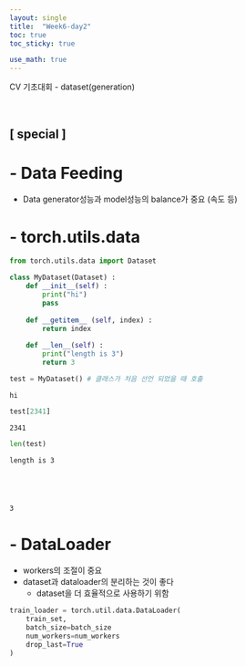```yaml
---
layout: single
title:  "Week6-day2"
toc: true
toc_sticky: true

use_math: true
---
```


CV 기초대회 - dataset(generation)

<br>

## [ special ]


# - Data Feeding
- Data generator성능과 model성능의 balance가 중요 (속도 등)

# - torch.utils.data


```python
from torch.utils.data import Dataset

class MyDataset(Dataset) :
    def __init__(self) :
        print("hi")
        pass
    
    def __getitem__ (self, index) :
        return index
    
    def __len__(self) :
        print("length is 3")
        return 3
```


```python
test = MyDataset() # 클래스가 처음 선언 되었을 때 호출
```

    hi



```python
test[2341]
```




    2341




```python
len(test)
```

    length is 3





    3



# - DataLoader
- workers의 조절이 중요
- dataset과 dataloader의 분리하는 것이 좋다
    - dataset을 더 효율적으로 사용하기 위함 


```python
train_loader = torch.util.data.DataLoader(
    train_set,
    batch_size=batch_size
    num_workers=num_workers
    drop_last=True
)
```

